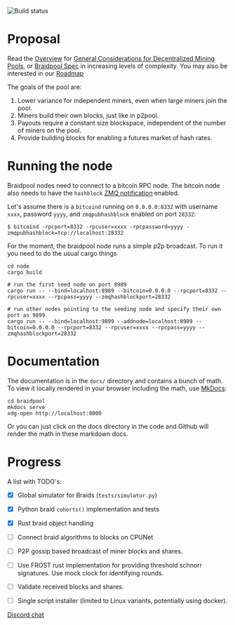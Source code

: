 
![Build status](https://github.com/wholooks/braidpool/actions/workflows/rust-node.yml/badge.svg)

# Proposal

Read the
[Overview](https://github.com/braidpool/braidpool/blob/master/docs/overview.md)
for [General Considerations for Decentralized Mining Pools](https://github.com/braidpool/braidpool/blob/master/docs/general_considerations.md), or [Braidpool Spec](https://github.com/braidpool/braidpool/blob/master/docs/braidpool_spec.md) in increasing levels of complexity. You may also be interested in our [Roadmap](https://github.com/braidpool/braidpool/blob/master/docs/roadmap.md)

The goals of the pool are:

1. Lower variance for independent miners, even when large miners join the pool.
2. Miners build their own blocks, just like in p2pool.
3. Payouts require a constant size blockspace, independent of the number of
   miners on the pool.
4. Provide building blocks for enabling a futures market of hash rates.

# Running the node

Braidpool nodes need to connect to a bitcoin RPC node. The bitcoin node also needs to have the `hashblock` [ZMQ notification](https://github.com/bitcoin/bitcoin/blob/master/doc/zmq.md) enabled.

Let's assume there is a `bitcoind` running on `0.0.0.0:8332` with username `xxxx`, password `yyyy`, and `zmqpubhashblock` enabled on port `28332`:
```
$ bitcoind -rpcport=8332 -rpcuser=xxxx -rpcpassword=yyyy -zmqpubhashblock=tcp://localhost:28332
```

For the moment, the braidpool node runs a simple p2p broadcast. To run it you need to do
the usual cargo things

```
cd node
cargo build

# run the first seed node on port 8989
cargo run -- --bind=localhost:8989 --bitcoin=0.0.0.0 --rpcport=8332 --rpcuser=xxxx --rpcpass=yyyy --zmqhashblockport=28332

# run other nodes pointing to the seeding node and specify their own port as 9899
cargo run -- --bind=localhost:9899 --addnode=localhost:8989 --bitcoin=0.0.0.0 --rpcport=8332 --rpcuser=xxxx --rpcpass=yyyy --zmqhashblockport=28332
```

# Documentation

The documentation is in the `docs/` directory and contains a bunch of math. To
view it locally rendered in your browser including the math, use
[MkDocs](https://www.mkdocs.org/):

```
cd braidpool
mkdocs serve
xdg-open http://localhost:8000
```

Or you can just click on the docs directory in the code and Github will render the math in these markdown docs.

# Progress

A list with TODO's:

- [x] Global simulator for Braids (`tests/simulator.py`)
- [x] Python braid `cohorts()` implementation and tests
- [x] Rust braid object handling
- [ ] Connect braid algorithms to blocks on CPUNet
- [ ] P2P gossip based broadcast of miner blocks and shares.
- [ ] Use FROST rust implementation for providing threshold schnorr
      signatures. Use mock clock for identifying rounds.
- [ ] Validate received blocks and shares.
- [ ] Single script installer (limited to Linux variants, potentially using
      docker).


[Discord chat](https://discord.gg/pZYUDwkpPv)

